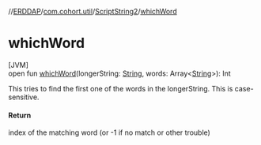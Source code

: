 //[ERDDAP](../../../index.md)/[com.cohort.util](../index.md)/[ScriptString2](index.md)/[whichWord](which-word.md)

# whichWord

[JVM]\
open fun [whichWord](which-word.md)(longerString: [String](https://docs.oracle.com/en/java/javase/21/docs/api/java.base/java/lang/String.html), words: Array&lt;[String](https://docs.oracle.com/en/java/javase/21/docs/api/java.base/java/lang/String.html)&gt;): Int

This tries to find the first one of the words in the longerString. This is case-sensitive.

#### Return

index of the matching word (or -1 if no match or other trouble)